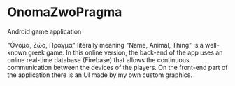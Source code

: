 # OnomaZwoPragma
Android game application 

"Óνομα, Ζώο, Πράγμα" literally meaning "Name, Animal, Thing" is a well-known greek game. 
In this online version, the back-end of the app uses an online real-time database (Firebase) that allows the continuous communication between the devices of the players. 
On the front-end part of the application there is an UI made by my own custom graphics.
